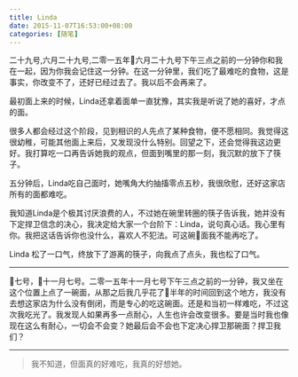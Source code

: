 ```yaml
---
title: Linda
date: 2015-11-07T16:53:00+08:00
categories: [随笔]
---
```


二十九号,六月二十九号,二零一五年六月二十九号下午三点之前的一分钟你和我在一起，因为你我会记住这一分钟。在这一分钟里，我们吃了最难吃的食物，这是事实，你改变不了，还好已经过去了。我以后不会再来了。

<!--more-->

最初面上来的时候，Linda还拿着面单一直犹豫，其实我是听说了她的喜好，才点的面。

很多人都会经过这个阶段，见到相识的人先点了某种食物，便不愿相同。我觉得这很幼稚，可能其他面上来后，又发现没什么特别。回望之下，还会觉得我这边更好。我打算吃一口再告诉她我的观点，但面到嘴里的那一刻，我沉默的放下了筷子。

五分钟后，Linda吃自己面时，她嘴角大约抽搐零点五秒，我很欣慰，还好这家店所有的面都难吃。

我知道Linda是个极其讨厌浪费的人，不过她在碗里转圈的筷子告诉我，她并没有下定捍卫信念的决心，我决定给大家一个台阶下：Linda，说句真心话。我心里有你。我把这话告诉你也没什么，喜欢人不犯法。可这碗面我不能再吃了。

Linda 松了一口气，终放下了游离的筷子，向我点了点头，我也松了口气。

---

七号，十一月七号。二零一五年十一月七号下午三点之前的一分钟，我又坐在这个位置上点了一碗面，从那之后我几乎花了半年的时间回到这个地方，我没有去想这家店为什么没有倒闭，而是专心的吃这碗面。还是和当初一样难吃，不过这次我吃光了。我发现人如果再多一点耐心，人生也许会改变很多。要是当时我也像现在这么有耐心，一切会不会变？她最后会不会也下定决心捍卫那碗面？捍卫我们？

---

> 我不知道，但面真的好难吃，我真的好想她。
